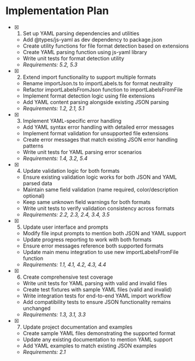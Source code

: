 # Implementation Plan

- [x] 1. Set up YAML parsing dependencies and utilities
  - Add @types/js-yaml as dev dependency to package.json
  - Create utility functions for file format detection based on extensions
  - Create YAML parsing function using js-yaml library
  - Write unit tests for format detection utility
  - _Requirements: 5.2, 5.3_

- [x] 2. Extend import functionality to support multiple formats
  - Rename importJson.ts to importLabels.ts for format neutrality
  - Refactor importLabelsFromJson function to importLabelsFromFile
  - Implement format detection logic using file extensions
  - Add YAML content parsing alongside existing JSON parsing
  - _Requirements: 1.2, 2.1, 5.1_

- [x] 3. Implement YAML-specific error handling
  - Add YAML syntax error handling with detailed error messages
  - Implement format validation for unsupported file extensions
  - Create error messages that match existing JSON error handling patterns
  - Write unit tests for YAML parsing error scenarios
  - _Requirements: 1.4, 3.2, 5.4_

- [x] 4. Update validation logic for both formats
  - Ensure existing validation logic works for both JSON and YAML parsed data
  - Maintain same field validation (name required, color/description optional)
  - Keep same unknown field warnings for both formats
  - Write unit tests to verify validation consistency across formats
  - _Requirements: 2.2, 2.3, 2.4, 3.4, 3.5_

- [x] 5. Update user interface and prompts
  - Modify file input prompts to mention both JSON and YAML support
  - Update progress reporting to work with both formats
  - Ensure error messages reference both supported formats
  - Update main menu integration to use new importLabelsFromFile function
  - _Requirements: 1.1, 4.1, 4.2, 4.3, 4.4_

- [x] 6. Create comprehensive test coverage
  - Write unit tests for YAML parsing with valid and invalid files
  - Create test fixtures with sample YAML files (valid and invalid)
  - Write integration tests for end-to-end YAML import workflow
  - Add compatibility tests to ensure JSON functionality remains unchanged
  - _Requirements: 1.3, 3.1, 3.3_

- [x] 7. Update project documentation and examples
  - Create sample YAML files demonstrating the supported format
  - Update any existing documentation to mention YAML support
  - Add YAML examples to match existing JSON examples
  - _Requirements: 2.1_
